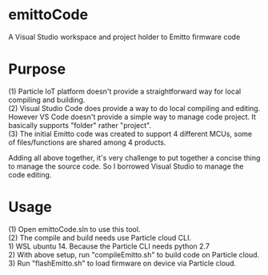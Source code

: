 # emittoCode
A Visual Studio workspace and project holder to Emitto firmware code

# Purpose
(1) Particle IoT platform doesn't provide a straightforward way for local compiling and building.   
(2) Visual Studio Code does provide a way to do local compiling and editing. However VS Code doesn't provide a simple way to manage code project. It basically supports "folder" rather "project".  
(3) The initial Emitto code was created to support 4 different MCUs, some of files/functions are shared among 4 products.   

Adding all above together, it's very challenge to put together a concise thing to manage the source code. So I borrowed Visual Studio to manage the code editing.   

# Usage
(1) Open emittoCode.sln to use this tool.  
(2) The compile and build needs use Particle cloud CLI.   
       1) WSL ubuntu 14. Because the Particle CLI needs python 2.7  
       2) With above setup, run "compileEmitto.sh" to build code on Particle cloud.   
       3) Run "flashEmitto.sh" to load firmware on device via Particle cloud.   
       
 
 
 
